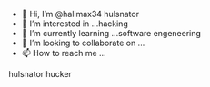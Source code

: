 - 👋 Hi, I’m @halimax34 hulsnator
- 👀 I’m interested in ...hacking
- 🌱 I’m currently learning ...software engeneering
- 💞️ I’m looking to collaborate on ...
- 📫 How to reach me ...

<!---
halimax34/halimax34 is a ✨ special ✨ repository because its `README.md` (this file) appears on your GitHub profile.
You can click the Preview link to take a look at your changes.
--->hulsnator hucker

